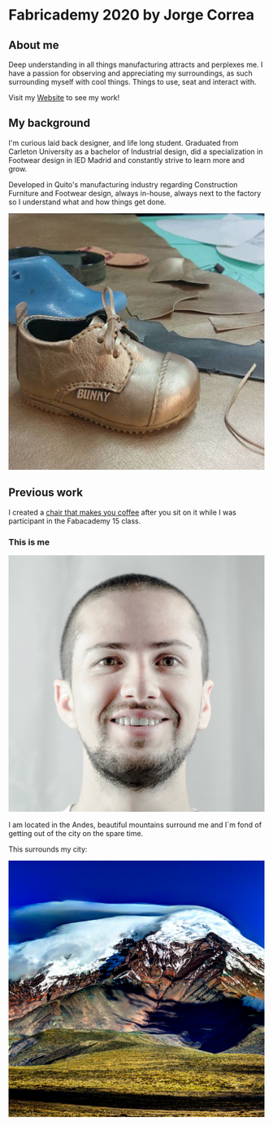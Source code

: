 # Fabricademy 2020 by Jorge Correa

## About me

Deep understanding in all things manufacturing attracts and perplexes me. I have a passion for observing and appreciating my surroundings, as such surrounding myself with cool things. Things to use, seat and interact with.

Visit my [Website](https://www.jhc.design) to see my work!

## My background

I'm curious laid back designer, and life long student. Graduated from Carleton University as a bachelor of Industrial design, did a specialization in Footwear design in IED Madrid and constantly strive to learn more and grow.

Developed in Quito's manufacturing industry regarding Construction Furniture and Footwear design, always in-house, always next to the factory so I understand what and how things get done.

![](images/kid-shoe.jpg)

## Previous work

I created a [chair that makes you coffee](https://fabacademy.org/2019/labs/zoi/students/jorge-correa/final-projects.html) after you sit on it while I was participant in the Fabacademy 15 class.

### This is me

![](images/jorge-correa.jpg)

I am located in the Andes, beautiful mountains surround me and I´m fond of getting out of the city on the spare time.

This surrounds my city:

![My Favorite mountain](images/cotopaxi.jpg)
